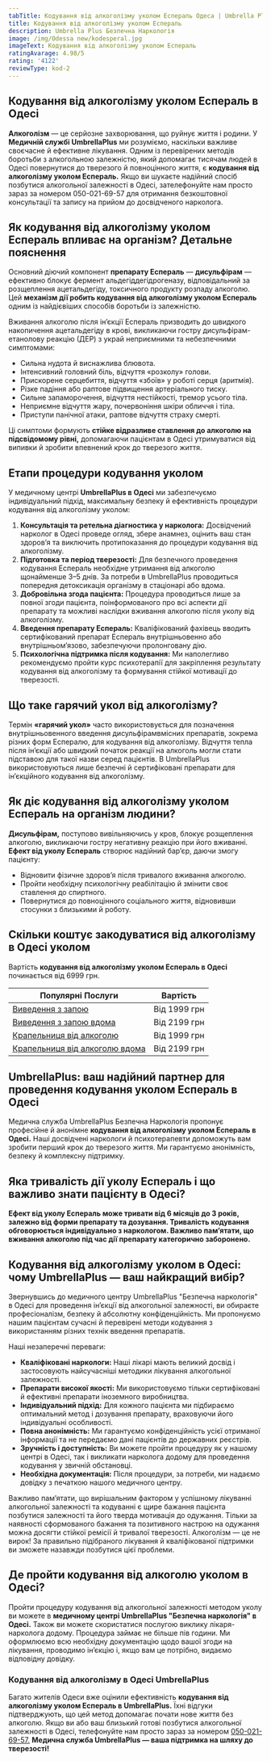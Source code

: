 ```yaml
---
tabTitle: Кодування від алкоголізму уколом Еспераль Одеса | Umbrella Plus | Від 6999 грн
title: Кодування від алкоголізму уколом Еспераль
description: Umbrella Plus Безпечна Наркологія
image: /img/Odessa new/kodesperal.jpg
imageText: Кодування від алкоголізму уколом Еспераль
ratingAvarage: 4.98/5
rating: '4122'
reviewType: kod-2
---
```


## Кодування від алкоголізму уколом Еспераль в Одесі

**Алкоголізм** — це серйозне захворювання, що руйнує життя і родини. У **Медичній службі UmbrellaPlus** ми розуміємо, наскільки важливе своєчасне й ефективне лікування. Одним із перевірених методів боротьби з алкогольною залежністю, який допомагає тисячам людей в Одесі повернутися до тверезого й повноцінного життя, є **кодування від алкоголізму уколом Еспераль.** Якщо ви шукаєте надійний спосіб позбутися алкогольної залежності в Одесі, зателефонуйте нам просто зараз за номером 050-021-69-57 для отримання безкоштовної консультації та запису на прийом до досвідченого нарколога.

## Як кодування від алкоголізму уколом Еспераль впливає на організм? Детальне пояснення

Основний діючий компонент **препарату Еспераль** — **дисульфірам** — ефективно блокує фермент альдегіддегідрогеназу, відповідальний за розщеплення ацетальдегіду, токсичного продукту розпаду алкоголю. Цей **механізм дії робить кодування від алкоголізму уколом Еспераль** одним із найдієвіших способів боротьби із залежністю.

Вживання алкоголю після ін’єкції Еспераль призводить до швидкого накопичення ацетальдегіду в крові, викликаючи гостру дисульфірам-етанолову реакцію (ДЕР) з украй неприємними та небезпечними симптомами:

* Сильна нудота й виснажлива блювота.
* Інтенсивний головний біль, відчуття «розколу» голови.
* Прискорене серцебиття, відчуття «збоїв» у роботі серця (аритмія).
* Різке падіння або раптове підвищення артеріального тиску.
* Сильне запаморочення, відчуття нестійкості, тремор усього тіла.
* Неприємне відчуття жару, почервоніння шкіри обличчя і тіла.
* Приступи панічної атаки, раптове відчуття страху смерті.

Ці симптоми формують **стійке відразливе ставлення до алкоголю на підсвідомому рівні,** допомагаючи пацієнтам в Одесі утримуватися від випивки й зробити впевнений крок до тверезого життя.

## Етапи процедури кодування уколом

У медичному центрі **UmbrellaPlus в Одесі** ми забезпечуємо індивідуальний підхід, максимальну безпеку й ефективність процедури кодування від алкоголізму уколом:

1. **Консультація та ретельна діагностика у нарколога:** Досвідчений нарколог в Одесі проведе огляд, збере анамнез, оцінить ваш стан здоров’я та виключить протипоказання до процедури кодування від алкоголізму.
2. **Підготовка та період тверезості:** Для безпечного проведення кодування Еспераль необхідне утримання від алкоголю щонайменше 3–5 днів. За потреби в UmbrellaPlus проводиться попередня детоксикація організму в стаціонарі або вдома.
3. **Добровільна згода пацієнта:** Процедура проводиться лише за повної згоди пацієнта, поінформованого про всі аспекти дії препарату та можливі наслідки вживання алкоголю після уколу від алкоголізму.
4. **Введення препарату Еспераль:** Кваліфікований фахівець вводить сертифікований препарат Еспераль внутрішньовенно або внутрішньом’язово, забезпечуючи пролонговану дію.
5. **Психологічна підтримка після кодування:** Ми наполегливо рекомендуємо пройти курс психотерапії для закріплення результату кодування від алкоголізму та формування стійкої мотивації до тверезості.

## Що таке гарячий укол від алкоголізму?

Термін **«гарячий укол»** часто використовується для позначення внутрішньовенного введення дисульфірамвмісних препаратів, зокрема різних форм Еспералю, для кодування від алкоголізму. Відчуття тепла після ін’єкції або швидкий початок реакції на алкоголь могли стати підставою для такої назви серед пацієнтів. В UmbrellaPlus використовуються лише безпечні й сертифіковані препарати для ін’єкційного кодування від алкоголізму.

## Як діє кодування від алкоголізму уколом Еспераль на організм людини?

**Дисульфірам,** поступово вивільняючись у кров, блокує розщеплення алкоголю, викликаючи гостру негативну реакцію при його вживанні. **Ефект від уколу Еспераль** створює надійний бар’єр, даючи змогу пацієнту:

* Відновити фізичне здоров’я після тривалого вживання алкоголю.
* Пройти необхідну психологічну реабілітацію й змінити своє ставлення до спиртного.
* Повернутися до повноцінного соціального життя, відновивши стосунки з близькими й роботу.

## Скільки коштує закодуватися від алкоголізму в Одесі уколом

Вартість **кодування від алкоголізму уколом Еспераль в Одесі** починається від 6999 грн.

| Популярні Послуги                                                                                       | Вартість     |
| ------------------------------------------------------------------------------------------------------- | ------------ |
| [Виведення з запою](https://umbrella-plus.com.ua/uk/vivod-iz-zapoia-od-ua/)                             | Від 1999 грн |
| [Виведення з запою вдома](https://umbrella-plus.com.ua/uk/vivod-iz-zapoia-na-domy-od-ua/)               | Від 2199 грн |
| [Крапельниця від алкоголю](https://umbrella-plus.com.ua/uk/kapelnica-ot-alkogolia-od-ua/)               | Від 1999 грн |
| [Крапельниця від алкоголю вдома](https://umbrella-plus.com.ua/uk/kapelnica-ot-alkogolia-na-domu-od-ua/) | Від 2199 грн |

## UmbrellaPlus: ваш надійний партнер для проведення кодування уколом Еспераль в Одесі

Медична служба UmbrellaPlus Безпечна Наркологія пропонує професійне й анонімне **кодування від алкоголізму уколом Еспераль в Одесі.** Наші досвідчені наркологи й психотерапевти допоможуть вам зробити перший крок до тверезого життя. Ми гарантуємо анонімність, безпеку й комплексну підтримку.

## Яка тривалість дії уколу Еспераль і що важливо знати пацієнту в Одесі?

**Ефект від уколу Еспераль може тривати від 6 місяців до 3 років, залежно від форми препарату та дозування. Тривалість кодування обговорюється індивідуально з наркологом. Важливо памʼятати, що вживання алкоголю під час дії препарату категорично заборонено.**

## Кодування від алкоголізму уколом в Одесі: чому UmbrellaPlus — ваш найкращий вибір?

Звернувшись до медичного центру UmbrellaPlus "Безпечна наркологія" в Одесі для проведення інʼєкції від алкогольної залежності, ви обираєте професіоналізм, безпеку й абсолютну конфіденційність. Ми пропонуємо нашим пацієнтам сучасні й перевірені методи кодування з використанням різних технік введення препаратів.

Наші незаперечні переваги:

* **Кваліфіковані наркологи:** Наші лікарі мають великий досвід і застосовують найсучасніші методики лікування алкогольної залежності.
* **Препарати високої якості:** Ми використовуємо тільки сертифіковані й ефективні препарати іноземного виробництва.
* **Індивідуальний підхід:** Для кожного пацієнта ми підбираємо оптимальний метод і дозування препарату, враховуючи його індивідуальні особливості.
* **Повна анонімність:** Ми гарантуємо конфіденційність усієї отриманої інформації та не передаємо дані пацієнтів до державних реєстрів.
* **Зручність і доступність:** Ви можете пройти процедуру як у нашому центрі в Одесі, так і викликати нарколога додому для проведення кодування у звичній обстановці.
* **Необхідна документація:** Після процедури, за потреби, ми надаємо довідку з печаткою нашого медичного центру.

Важливо памʼятати, що вирішальним фактором у успішному лікуванні алкогольної залежності та кодуванні є щире бажання пацієнта позбутися залежності та його тверда мотивація до одужання. Тільки за наявності сформованого бажання та позитивного настрою на одужання можна досягти стійкої ремісії й тривалої тверезості. Алкоголізм — це не вирок! За правильно підібраного лікування й кваліфікованої підтримки ви зможете назавжди позбутися цієї проблеми.

## Де пройти кодування від алкоголю уколом в Одесі?

Пройти процедуру кодування від алкогольної залежності методом уколу ви можете в **медичному центрі UmbrellaPlus "Безпечна наркологія" в Одесі.** Також ви можете скористатися послугою виклику лікаря-нарколога додому. Процедура займає не більше пів години. Ми оформлюємо всю необхідну документацію щодо вашої згоди на лікування, проводимо інʼєкцію і, якщо вам це потрібно, видаємо відповідну довідку.

### Кодування від алкоголізму в Одесі UmbrellaPlus

Багато жителів Одеси вже оцінили ефективність **кодування від алкоголізму уколом Еспераль в UmbrellaPlus.** Їхні відгуки підтверджують, що цей метод допомагає почати нове життя без алкоголю.
Якщо ви або ваш близький готові позбутися алкогольної залежності в Одесі, телефонуйте нам просто зараз за номером [050-021-69-57.](tel:0500216957)
**Медична служба UmbrellaPlus — ваша підтримка на шляху до тверезості!**
